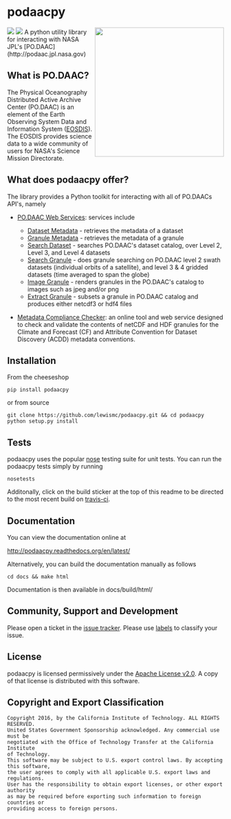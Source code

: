 # podaacpy

<img src="https://readthedocs.org/projects/podaacpy/badge/?version=latest" />
<img src="https://travis-ci.org/lewismc/podaacpy.svg?branch=master" />


<img src="https://podaac.jpl.nasa.gov/sites/default/files/image/custom_thumbs/podaac_logo.png" align="right" width="300" />
A python utility library for interacting with NASA JPL's [PO.DAAC](http://podaac.jpl.nasa.gov)

## What is PO.DAAC?
The Physical Oceanography Distributed Active Archive Center (PO.DAAC) is an element of the 
Earth Observing System Data and Information System ([EOSDIS](https://earthdata.nasa.gov/)). 
The EOSDIS provides science  data to a wide community of users for NASA's Science Mission Directorate.

## What does podaacpy offer?
The library provides a Python toolkit for interacting with all of PO.DAACs API's, namely
 * [PO.DAAC Web Services](https://podaac.jpl.nasa.gov/ws/): services include 
   * [Dataset Metadata](http://podaac.jpl.nasa.gov/ws/search/dataset/index.html) - retrieves the metadata of a dataset
   * [Granule Metadata](http://podaac.jpl.nasa.gov/ws/metadata/granule/index.html) - retrieves the metadata of a granule
   * [Search Dataset](http://podaac.jpl.nasa.gov/ws/search/dataset/index.html) - searches PO.DAAC's dataset catalog, over Level 2, Level 3, and Level 4 datasets
   * [Search Granule](http://podaac.jpl.nasa.gov/ws/search/granule/index.html) - does granule searching on PO.DAAC level 2 swath datasets (individual orbits of a satellite), and level 3 & 4 gridded datasets (time averaged to span the globe)
   * [Image Granule](http://podaac.jpl.nasa.gov/ws/image/granule/index.html) - renders granules in the PO.DAAC's catalog to images such as jpeg and/or png
   * [Extract Granule](http://podaac.jpl.nasa.gov/ws/extract/granule/index.html) - subsets a granule in PO.DAAC catalog and produces either netcdf3 or hdf4 files

* [Metadata Compliance Checker](http://podaac-uat.jpl.nasa.gov/mcc): an online tool and web 
 service designed to check and validate the contents of netCDF and HDF granules for the 
 Climate and Forecast (CF) and Attribute Convention for Dataset Discovery (ACDD) metadata conventions.

## Installation
From the cheeseshop
```
pip install podaacpy
```
or from source
```
git clone https://github.com/lewismc/podaacpy.git && cd podaacpy
python setup.py install
```

## Tests
podaacpy uses the popular [nose](http://nose.readthedocs.org/en/latest/) testing suite for unit tests. 
You can run the podaacpy tests simply by running
```
nosetests
```
Additonally, click on the build sticker at the top of this readme to be directed to the most recent build on [travis-ci](https://travis-ci.org/lewismc/podaacpy).

## Documentation
You can view the documentation online at 

http://podaacpy.readthedocs.org/en/latest/

Alternatively, you can build the documentation manually as follows
```
cd docs && make html
```
Documentation is then available in docs/build/html/

## Community, Support and Development
Please open a ticket in the [issue tracker](https://github.com/lewismc/podaacpy/issues). 
Please use [labels](https://help.github.com/articles/applying-labels-to-issues-and-pull-requests/) to
classify your issue. 

## License
podaacpy is licensed permissively under the [Apache License v2.0](http://www.apache.org/licenses/LICENSE-2.0).
A copy of that license is distributed with this software.

## Copyright and Export Classification
```
Copyright 2016, by the California Institute of Technology. ALL RIGHTS RESERVED. 
United States Government Sponsorship acknowledged. Any commercial use must be 
negotiated with the Office of Technology Transfer at the California Institute 
of Technology.
This software may be subject to U.S. export control laws. By accepting this software, 
the user agrees to comply with all applicable U.S. export laws and regulations. 
User has the responsibility to obtain export licenses, or other export authority 
as may be required before exporting such information to foreign countries or 
providing access to foreign persons.
```
